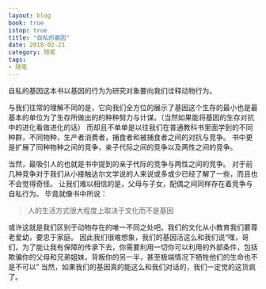 ```yaml
---
layout: blog
book: true
istop: true
title: "自私的基因"
date: 2018-02-21
category: 随笔
tags:
- 随笔
---
```


自私的基因这本书以基因的行为为研究对象要向我们诠释动物行为。

与我们往常的理解不同的是，它向我们全方位的展示了基因这个生存的最小也是最基本的单位为了生存所做出的的种种努力与计谋。（当然如果能将基因的生存对抗中的进化看做进化的话）
而却且不单单是以往我们在普通教科书里面学到的不同种群，不同物种，生产者消费者，捕食者和被捕食者之间的对抗与竞争。
书中更是扩展了同种物种之间的竞争，亲子代际之间的竞争以及两性之间的竞争。

当然，最吸引人的也就是书中提到的亲子代际的竞争与两性之间的竞争。
对于前几种竞争对于我们从小接触达尔文学说的人来说或多或少已经了解了一些，而且也不会觉得奇怪。
让我们难以相信的是，父母与子女，配偶之间同样存在着竞争与自私行为。
毕竟就像书中所说：
> 人的生活方式很大程度上取决于文化而不是基因

或许这就是我们区别于动物存在的唯一不同之处吧。我们的文化从小教育我们要尊老爱幼，要忠于家庭。
因此我们很难想象，我们的基因活这么和我们说“嘿，哥们，为了能让我有保障的传承下去，你需要利用一切你可以利用的外部条件，包括欺骗你的父母和兄弟姐妹，背叛你的另一半，甚至极端情况下牺牲他们的生命也不是不可以”
当然，如果我们的基因真的能这么和我们对话的，我们一定觉的这货疯了。

